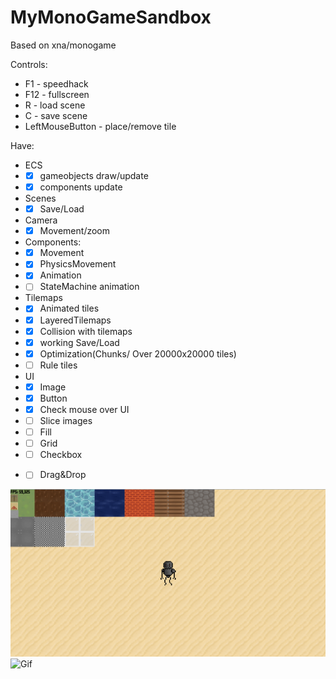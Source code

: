 # MyMonoGameSandbox
Based on xna/monogame

Controls:
- F1 - speedhack
- F12 - fullscreen
- R - load scene
- C - save scene
- LeftMouseButton - place/remove tile

Have:
- ECS
- - [x] gameobjects draw/update
- - [x] components update
- Scenes
- - [x] Save/Load
- Camera
- - [x] Movement/zoom
- Components:
- - [x] Movement
- - [x] PhysicsMovement
- - [x] Animation
- - [ ] StateMachine animation
- Tilemaps
- - [x] Animated tiles
- - [x] LayeredTilemaps
- - [x] Collision with tilemaps
- - [x] working Save/Load
- - [x] Optimization(Chunks/ Over 20000x20000 tiles)
- - [ ] Rule tiles
- UI
- - [x] Image
- - [x] Button
- - [x] Check mouse over UI
- - [ ] Slice images
- - [ ] Fill
- - [ ] Grid
- - [ ] Checkbox
- - [ ] Drag&Drop


![Screenshot](/Screenshots/Screenshot.png)
![Gif](/Screenshots/screen.gif)
